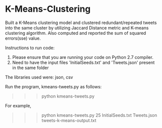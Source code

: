 # K-Means-Clustering

Built a K-Means clustering model and clustered redundant/repeated tweets into the same cluster by utilizing Jaccard Distance metric and K-means clustering algorithm. Also computed and reported the sum of squared errors(sse) value.

Instructions to run code:
1. Please ensure that you are running your code on Python 2.7 compiler.
2. Need to have the input files 'InitialSeeds.txt' and 'Tweets.json' present in the same folder

The libraries used were: json, csv

Run the program, kmeans-tweets.py as follows:
>>>python kmeans-tweets.py <numberOfClusters> <initialSeedsFile> <TweetsDataFile> <outputFile>

For example,
>>>python kmeans-tweets.py 25 InitialSeeds.txt Tweets.json tweets-k-means-output.txt
